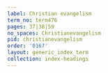 ```yaml
---
label: Christian evangelism
term_no: term476
pages: 37|38|59
no_spaces: Christianevangelism
pid: christianevangelism
order: '0167'
layout: generic_index_term
collection: index-headings
---
```

